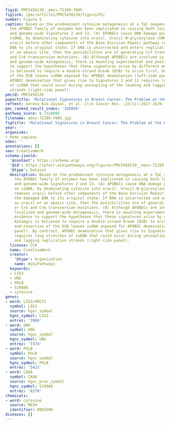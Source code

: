 ```yaml
---
figid: PMC5458139__emss-72289-f005
figlink: /pmc/articles/PMC5458139/figure/F5/
number: Figure 5
caption: Based on the predominant cytosine mutagenesis at a TpC sequence context,
  the APOBEC family of enzymes has been implicated in causing both localised kataegis
  and genome-wide Signatures 2 and 13. (A) APOBECs cause DNA damage particularly on
  ssDNA, by deaminating cytosine into uracil. Uracil-N-glycosylase (UNG) first removes
  uracil before other components of the Base Excision Repair pathway restore the damaged
  DNA to its original state. If DNA is uncorrected and enters replication as uracil
  or an abasic site, then the possibilities are of generating C>T transition or C>G
  and C>A transversion mutations. (B) Although APOBECs are involved in both localised
  and genome-wide mutagenesis, there is mounting experimental and analytical evidence
  to support the hypotheses that these signatures arise by different mechanisms. Kataegis
  is believed to require a double-strand break (DSB) to arise first, before end-resection
  of the DSB leaves ssDNA exposed for APOBEC deamination (left-side panel). By contrast,
  APOBEC deamination that gives rise to Signatures 2 and 13 requires long stretches
  of ssDNA that could occur during uncoupling of the leading and lagging replication
  strands (right-side panel).
pmcid: PMC5458139
papertitle: 'Mutational Signatures in Breast Cancer: The Problem at the DNA Level.'
reftext: Serena Nik-Zainal, et al. Clin Cancer Res. ;23(11):2617-2629.
pmc_ranked_result_index: '195039'
pathway_score: 0.7318095
filename: emss-72289-f005.jpg
figtitle: 'Mutational Signatures in Breast Cancer: The Problem at the DNA Level'
year: ''
organisms:
- Homo sapiens
ndex: ''
annotations: []
seo: CreativeWork
schema-jsonld:
  '@context': https://schema.org/
  '@id': https://pfocr.wikipathways.org/figures/PMC5458139__emss-72289-f005.html
  '@type': Dataset
  description: Based on the predominant cytosine mutagenesis at a TpC sequence context,
    the APOBEC family of enzymes has been implicated in causing both localised kataegis
    and genome-wide Signatures 2 and 13. (A) APOBECs cause DNA damage particularly
    on ssDNA, by deaminating cytosine into uracil. Uracil-N-glycosylase (UNG) first
    removes uracil before other components of the Base Excision Repair pathway restore
    the damaged DNA to its original state. If DNA is uncorrected and enters replication
    as uracil or an abasic site, then the possibilities are of generating C>T transition
    or C>G and C>A transversion mutations. (B) Although APOBECs are involved in both
    localised and genome-wide mutagenesis, there is mounting experimental and analytical
    evidence to support the hypotheses that these signatures arise by different mechanisms.
    Kataegis is believed to require a double-strand break (DSB) to arise first, before
    end-resection of the DSB leaves ssDNA exposed for APOBEC deamination (left-side
    panel). By contrast, APOBEC deamination that gives rise to Signatures 2 and 13
    requires long stretches of ssDNA that could occur during uncoupling of the leading
    and lagging replication strands (right-side panel).
  license: CC0
  name: CreativeWork
  creator:
    '@type': Organization
    name: WikiPathways
  keywords:
  - LIG3
  - UNG
  - POLB
  - S100A8
  - cytosine
genes:
- word: LIG3/XRCCI
  symbol: LIG3
  source: hgnc_symbol
  hgnc_symbol: LIG3
  entrez: '3980'
- word: UNG
  symbol: UNG
  source: hgnc_symbol
  hgnc_symbol: UNG
  entrez: '7374'
- word: POLB
  symbol: POLB
  source: hgnc_symbol
  hgnc_symbol: POLB
  entrez: '5423'
- word: CAGA
  symbol: CAGA
  source: hgnc_prev_symbol
  hgnc_symbol: S100A8
  entrez: '6279'
chemicals:
- word: cytosine
  source: MESH
  identifier: D003596
diseases: []
---
```


